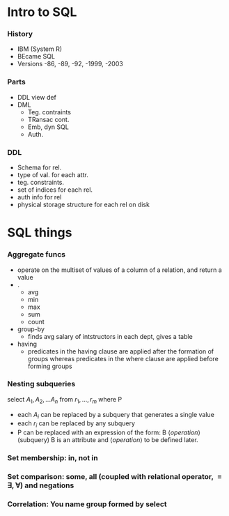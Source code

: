 # Intro to SQL

### History
- IBM (System R)
- BEcame SQL
- Versions -86, -89, -92, -1999, -2003

### Parts
- DDL view def
- DML
  - Teg. contraints
  - TRansac cont.
  - Emb, dyn SQL
  - Auth.

### DDL
- Schema for rel.
- type of val. for each attr. 
- teg. constraints.
- set of indices for each rel.
- auth info for rel
- physical storage structure for each rel on disk

# SQL things

### Aggregate funcs
-  operate on the multiset of values of a column of a relation, and return a value
-  .
   -  avg
   -  min
   -  max
   -  sum
   -  count
- group-by
  - finds avg salary of intstructors in each dept, gives a table
- having
  -  predicates in the having clause are applied after the formation of groups whereas predicates in the where clause are applied before forming groups
  
### Nesting subqueries
select $A_1, A_2, \ldots A_n$
from $r_1, \ldots, r_m$
where P
- each $A_i$ can be replaced by a subquery that generates a single value
- each $r_i$ can be replaced by any subquery
- P can be replaced with an expression of the form:
B $⟨operation⟩$ (subquery)
B is an attribute and $⟨operation⟩$ to be defined later.

### Set membership: in, not in
### Set comparison: some, all (coupled with relational operator, $≡ ∃, ∀$) and negations

### Correlation: You name group formed by select

